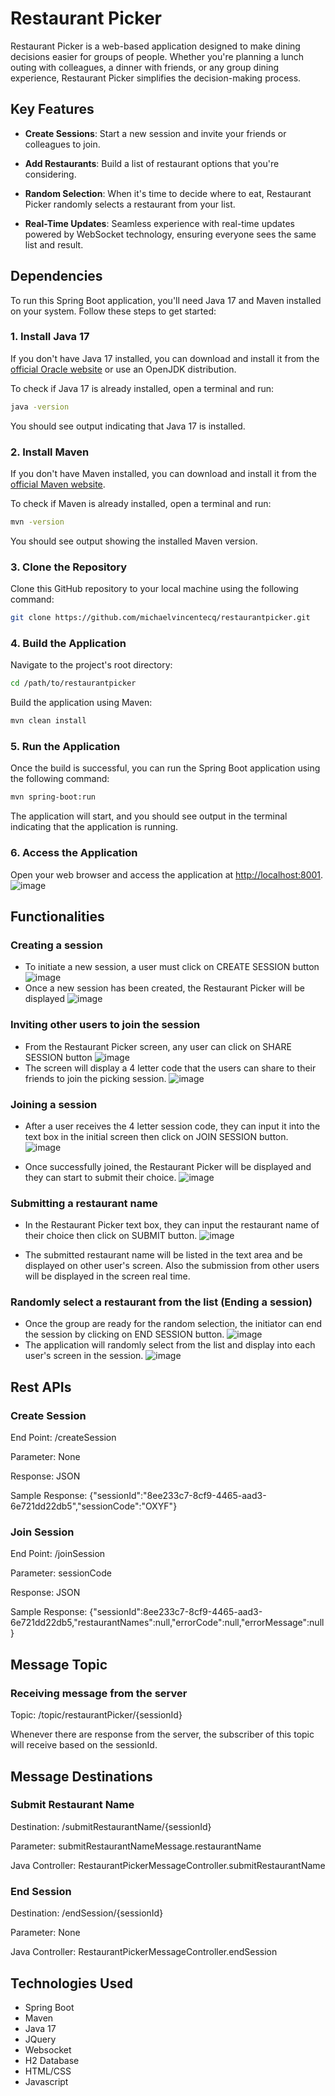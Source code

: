 # Restaurant Picker

Restaurant Picker is a web-based application designed to make dining decisions easier for groups of people.
Whether you're planning a lunch outing with colleagues, a dinner with friends, or any group dining experience,
Restaurant Picker simplifies the decision-making process.

## Key Features

- **Create Sessions**: Start a new session and invite your friends or colleagues to join.

- **Add Restaurants**: Build a list of restaurant options that you're considering.

- **Random Selection**: When it's time to decide where to eat, Restaurant Picker randomly selects a restaurant from your list.

- **Real-Time Updates**: Seamless experience with real-time updates powered by WebSocket technology, ensuring everyone sees the same list and result.

## Dependencies

To run this Spring Boot application, you'll need Java 17 and Maven installed on your system. Follow these steps to get started:

### 1. Install Java 17

If you don't have Java 17 installed, you can download and install it from the [official Oracle website](https://www.oracle.com/java/technologies/javase-downloads.html) or use an OpenJDK distribution.

To check if Java 17 is already installed, open a terminal and run:

```bash
java -version
```

You should see output indicating that Java 17 is installed.

### 2. Install Maven

If you don't have Maven installed, you can download and install it from the [official Maven website](https://maven.apache.org/download.cgi).

To check if Maven is already installed, open a terminal and run:

```bash
mvn -version
```

You should see output showing the installed Maven version.

### 3. Clone the Repository

Clone this GitHub repository to your local machine using the following command:

```bash
git clone https://github.com/michaelvincentecq/restaurantpicker.git
```

### 4. Build the Application

Navigate to the project's root directory:

```bash
cd /path/to/restaurantpicker
```

Build the application using Maven:

```bash
mvn clean install
```

### 5. Run the Application

Once the build is successful, you can run the Spring Boot application using the following command:

```bash
mvn spring-boot:run
```

The application will start, and you should see output in the terminal indicating that the application is running.

### 6. Access the Application

Open your web browser and access the application at [http://localhost:8001](http://localhost:8001).
![image](https://github.com/michaelvincentecq/restaurantpicker/assets/145078795/a9818e44-cd50-4a1e-98a3-8819c9f1034d)

## Functionalities

### Creating a session

* To initiate  a new session, a user must click on CREATE SESSION button ![image](https://github.com/michaelvincentecq/restaurantpicker/assets/145078795/e423ccab-8aa8-4dc1-a985-f8c3e0b22751)
* Once a new session has been created, the Restaurant Picker will be displayed
![image](https://github.com/michaelvincentecq/restaurantpicker/assets/145078795/58c0422e-6d9b-4278-8075-484d194399a9)


### Inviting other users to join the session

* From the Restaurant Picker screen, any user can click on SHARE SESSION button ![image](https://github.com/michaelvincentecq/restaurantpicker/assets/145078795/3a96425a-f20b-44dd-add4-75bf1057f700)
* The screen will display a 4 letter code that the users can share to their friends to join the picking session.
![image](https://github.com/michaelvincentecq/restaurantpicker/assets/145078795/84270111-8170-41df-8de4-718854ac7c45)

### Joining a session

* After a user receives the 4 letter session code, they can input it into the text box in the initial screen then click on JOIN SESSION button.
![image](https://github.com/michaelvincentecq/restaurantpicker/assets/145078795/86c7f753-63b2-41b4-a43c-87f512de8d32)

* Once successfully joined, the Restaurant Picker will be displayed and they can start to submit their choice.
  ![image](https://github.com/michaelvincentecq/restaurantpicker/assets/145078795/6ede6972-1053-4107-b730-ba40cfefcf21)

### Submitting a restaurant name

* In the Restaurant Picker text box, they can input the restaurant name of their choice then click on SUBMIT button.
![image](https://github.com/michaelvincentecq/restaurantpicker/assets/145078795/98b54a71-3575-44f1-a4ae-3d48ec86d572)

* The submitted restaurant name will be listed in the text area and be displayed on other user's screen. Also the submission from other users will be displayed in the screen real time.

### Randomly select a restaurant from the list (Ending a session)

* Once the group are ready for the random selection, the initiator can end the session by clicking on END SESSION button. ![image](https://github.com/michaelvincentecq/restaurantpicker/assets/145078795/9dd3fce5-dd1c-4705-bb02-e93e7507644f)
* The application will randomly select from the list and display into each user's screen in the session.
![image](https://github.com/michaelvincentecq/restaurantpicker/assets/145078795/f912dbef-66be-4885-b6d5-0bfb7a119c68)

## Rest APIs

### Create Session
End Point: /createSession

Parameter: None

Response: JSON

Sample Response: {"sessionId":"8ee233c7-8cf9-4465-aad3-6e721dd22db5","sessionCode":"OXYF"}


### Join Session
End Point: /joinSession

Parameter: sessionCode

Response: JSON

Sample Response: {"sessionId":8ee233c7-8cf9-4465-aad3-6e721dd22db5,"restaurantNames":null,"errorCode":null,"errorMessage":null}

## Message Topic

### Receiving message from the server
Topic: /topic/restaurantPicker/{sessionId}

Whenever there are response from the server, the subscriber of this topic will receive based on the sessionId.

## Message Destinations

### Submit Restaurant Name
Destination: /submitRestaurantName/{sessionId}

Parameter: submitRestaurantNameMessage.restaurantName

Java Controller: RestaurantPickerMessageController.submitRestaurantName


### End Session
Destination: /endSession/{sessionId}

Parameter: None

Java Controller: RestaurantPickerMessageController.endSession

## Technologies Used

* Spring Boot
* Maven
* Java 17
* JQuery
* Websocket
* H2 Database
* HTML/CSS
* Javascript

